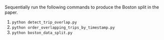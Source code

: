 Sequentially run the following commands to produce the Boston split in the paper.
1. `python detect_trip_overlap.py`
2. `python order_overlapping_trips_by_timestamp.py`
3. `python boston_data_split.py`
